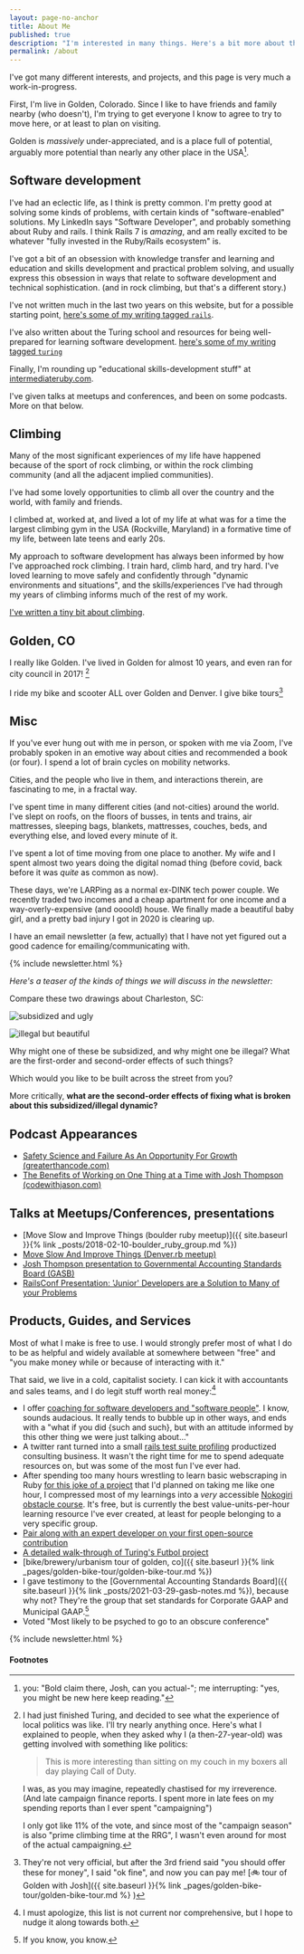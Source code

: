 ```yaml
---
layout: page-no-anchor
title: About Me
published: true
description: "I'm interested in many things. Here's a bit more about them. "
permalink: /about
---
```


I've got many different interests, and projects, and this page is very much a work-in-progress.

First, I'm live in Golden, Colorado. Since I like to have friends and family nearby (who doesn't), I'm trying to get everyone I know to agree to try to move here, or at least to plan on visiting. 

Golden is _massively_ under-appreciated, and is a place full of potential, arguably more potential than nearly any other place in the USA[^bold-claim].

[^bold-claim]: you: "Bold claim there, Josh, can you actual-"; me interrupting: "yes, you might be new here keep reading."

## Software development

I've had an eclectic life, as I think is pretty common. I'm pretty good at solving some kinds of problems, with certain kinds of "software-enabled" solutions. My LinkedIn says "Software Developer", and probably something about Ruby and rails. I think Rails 7 is _amazing_, and am really excited to be whatever "fully invested in the Ruby/Rails ecosystem" is. 

I've got a bit of an obsession with knowledge transfer and learning and education and skills development and practical problem solving, and usually express this obsession in ways that relate to software development and technical sophistication. (and in rock climbing, but that's a different story.)

I've not written much in the last two years on this website, but for a possible starting point, [here's some of my writing tagged `rails`](http://josh.works/tags#rails). 

I've also written about the Turing school and resources for being well-prepared for learning software development. [here's some of my writing tagged `turing`](http://josh.works/tags#turing)

Finally, I'm rounding up "educational skills-development stuff" at [intermediateruby.com](https://intermediateruby.com). 

I've given talks at meetups and conferences, and been on some podcasts. More on that below. 

## Climbing

Many of the most significant experiences of my life have happened because of the sport of rock climbing, or within the rock climbing community (and all the adjacent implied communities). 

I've had some lovely opportunities to climb all over the country and the world, with family and friends. 

I climbed at, worked at, and lived a lot of my life at what was for a time the largest climbing gym in the USA (Rockville, Maryland) in a formative time of my life, between late teens and early 20s. 

My approach to software development has always been informed by how I've approached rock climbing. I train hard, climb hard, and try hard. I've loved learning to move safely and confidently through "dynamic environments and situations", and the skills/experiences I've had through my years of climbing informs much of the rest of my work.

[I've written a tiny bit about climbing](http://josh.works/tags#climbing).

## Golden, CO

I really like Golden. I've lived in Golden for almost 10 years, and even ran for city council in 2017! [^running-for-council]

I ride my bike and scooter ALL over Golden and Denver. I give bike tours[^bike-tour]

[^bike-tour]: They're not very official, but after the 3rd friend said "you should offer these for money", I said "ok fine", and now you can pay me! [🚲 tour of Golden with Josh]({{ site.baseurl }}{% link _pages/golden-bike-tour/golden-bike-tour.md %} )

## Misc

If you've ever hung out with me in person, or spoken with me via Zoom, I've probably spoken in an emotive way about cities and recommended a book (or four). I spend a lot of brain cycles on mobility networks.

Cities, and the people who live in them, and interactions therein, are fascinating to me, in a fractal way.

I've spent time in many different cities (and not-cities) around the world. I've slept on roofs, on the floors of busses, in tents and trains, air mattresses, sleeping bags, blankets, mattresses, couches, beds, and everything else, and loved every minute of it. 

I've spent a lot of time moving from one place to another. My wife and I spent almost two years doing the digital nomad thing (before covid, back before it was _quite_ as common as now). 

These days, we're LARPing as a normal ex-DINK tech power couple. We recently traded two incomes and a cheap apartment for one income and a way-overly-expensive (and oooold) house. We finally made a beautiful baby girl, and a pretty bad injury I got in 2020 is clearing up. 

I have an email newsletter (a few, actually) that I have not yet figured out a good cadence for emailing/communicating with.

{% include newsletter.html %}

_Here's a teaser of the kinds of things we will discuss in the newsletter:_

Compare these two drawings about Charleston, SC:

![subsidized and ugly](/images_2020/subsidized.jpeg)

![illegal but beautiful](/images_2020/illegal.jpg)

Why might one of these be subsidized, and why might one be illegal? What are the first-order and second-order effects of such things?

Which would you like to be built across the street from you?

More critically, **what are the second-order effects of fixing what is broken about this subsidized/illegal dynamic?**

## Podcast Appearances

- [Safety Science and Failure As An Opportunity For Growth (greaterthancode.com)](https://www.greaterthancode.com/safety-science-and-failure-as-an-opportunity)
- [The Benefits of Working on One Thing at a Time with Josh Thompson (codewithjason.com)](https://www.codewithjason.com/rails-with-jason-podcast/episodes/106-the-benefits-of-working-on-one-thing-at-a-time-with-josh-thompson-ngjOtBGg/)

## Talks at Meetups/Conferences, presentations

- [Move Slow and Improve Things (boulder ruby meetup)]({{ site.baseurl }}{% link _posts/2018-02-10-boulder_ruby_group.md %})
- [Move Slow And Improve Things (Denver.rb meetup)](https://josh.works/denverrb)
- [Josh Thompson presentation to Governmental Accounting Standards Board (GASB)](https://josh.works/gasb)
- [RailsConf Presentation: 'Junior' Developers are a Solution to Many of your Problems](https://josh.works/railsconf)


## Products, Guides, and Services

Most of what I make is free to use. I would strongly prefer most of what I do to be as helpful and widely available at somewhere between "free" and "you make money while or because of interacting with it." 

That said, we live in a cold, capitalist society. I can kick it with accountants and sales teams, and I do legit stuff worth real money:[^not-current]

[^not-current]: I must apologize, this list is not current nor comprehensive, but I hope to nudge it along towards both.

- I offer [coaching for software developers and "software people"](https://github.com/sponsors/josh-works). I know, sounds audacious. It really tends to bubble up in other ways, and ends with a "what if you did {such and such}, but with an attitude informed by this other thing we were just talking about..."
- A twitter rant turned into a small [rails test suite profiling](https://www.intermediateruby.com/let-josh-audit-and-improve-your-test-suite) productized consulting business. It wasn't the right time for me to spend adequate resources on, but was some of the most fun I've ever had. 
- After spending too many hours wrestling to learn basic webscraping in Ruby [for this joke of a project](https://random-hn-blog.herokuapp.com/) that I'd planned on taking me like one hour, I compressed most of my learnings into a _very_ accessible [Nokogiri obstacle course](https://github.com/josh-works/intermediate_ruby_obstacle_course/tree/master/nokogiri). It's free, but is currently the best value-units-per-hour learning resource I've ever created, at least for people belonging to a very specific group.
- [Pair along with an expert developer on your first open-source contribution](https://www.intermediateruby.com/make-oss-contributions-part-0-introduction)
- [A detailed walk-through of Turing's Futbol project](https://github.com/josh-works/futbol)
- [bike/brewery/urbanism tour of golden, co]({{ site.baseurl }}{% link _pages/golden-bike-tour/golden-bike-tour.md %})
- I gave testimony to the [Governmental Accounting Standards Board]({{ site.baseurl }}{% link _posts/2021-03-29-gasb-notes.md %}), because why not? They're the group that set standards for Corporate GAAP and Municipal GAAP.[^if-you-know]
- Voted "Most likely to be psyched to go to an obscure conference"

[^if-you-know]: If you know, you know.


[^irl]: [I]n [R]eal [L]ife


{% include newsletter.html %}

#### Footnotes

[^time-is-short]: "things" today move at a glacial pace compared to other times/contexts. I have always been very aware of the shortness and frailty of life, in a way that has lead me to feel a bit different from many around me. I blame various formative life experiences for this fact. But in 2022, I think it's safe to assume that many, many more people can understand my generalized sense of urgency.

[^running-for-council]: I had just finished Turing, and decided to see what the experience of local politics was like. I'll try nearly anything once. Here's what I explained to people, when they asked why I (a then-27-year-old) was getting involved with something like politics:

    > This is more interesting than sitting on my couch in my boxers all day playing Call of Duty.

    I was, as you may imagine, repeatedly chastised for my irreverence. (And late campaign finance reports. I spent more in late fees on my spending reports than I ever spent "campaigning")
    
    I only got like 11% of the vote, and since most of the "campaign season" is also "prime climbing time at the RRG", I wasn't even around for most of the actual campaigning. 
    